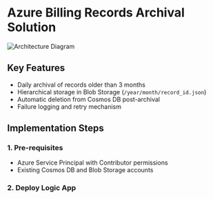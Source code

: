 # Azure Billing Records Archival Solution

![Architecture Diagram](../../docs/architecture-diagram.png)

## Key Features
- Daily archival of records older than 3 months
- Hierarchical storage in Blob Storage (`/year/month/record_id.json`)
- Automatic deletion from Cosmos DB post-archival
- Failure logging and retry mechanism

## Implementation Steps

### 1. Pre-requisites
- Azure Service Principal with Contributor permissions
- Existing Cosmos DB and Blob Storage accounts

### 2. Deploy Logic App
